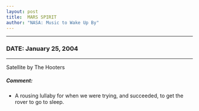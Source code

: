 ```yaml
---
layout: post
title:  MARS SPIRIT
author: "NASA: Music to Wake Up By"
---
```


----
### DATE: January 25, 2004
----
Satellite by The Hooters

##### Comment:
* A rousing lullaby for when we were trying, and succeeded, to get the rover to go to sleep.
